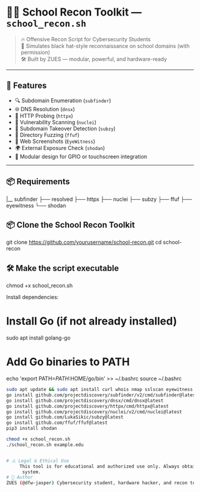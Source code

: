 # 🕵️‍♂️ School Recon Toolkit — `school_recon.sh`

> 🔥 Offensive Recon Script for Cybersecurity Students  
> 🎯 Simulates black hat-style reconnaissance on school domains (with permission)  
> 🛠️ Built by ZUES — modular, powerful, and hardware-ready

---

## 🚀 Features

- 🔍 Subdomain Enumeration (`subfinder`)
- 🌐 DNS Resolution (`dnsx`)
- 📡 HTTP Probing (`httpx`)
- 🚨 Vulnerability Scanning (`nuclei`)
- 👻 Subdomain Takeover Detection (`subzy`)
- 🧪 Directory Fuzzing (`ffuf`)
- 📸 Web Screenshots (`EyeWitness`)
- 🌍 External Exposure Check (`shodan`)
- 🧠 Modular design for GPIO or touchscreen integration

---

## 📦 Requirements
|__ subfinder
├── resolved
├── httpx
├── nuclei
├── subzy
├── ffuf
├── eyewitness
└── shodan

## 📦 Clone the School Recon Toolkit
git clone https://github.com/yourusername/school-recon.git
cd school-recon

## 🛠️ Make the script executable
chmod +x school_recon.sh

Install dependencies:


# Install Go (if not already installed)
sudo apt install golang-go

# Add Go binaries to PATH
echo 'export PATH=$PATH:$HOME/go/bin' >> ~/.bashrc
source ~/.bashrc


```bash
sudo apt update && sudo apt install curl whois nmap sslscan eyewitness python3-pip golang -y
go install github.com/projectdiscovery/subfinder/v2/cmd/subfinder@latest
go install github.com/projectdiscovery/dnsx/cmd/dnsx@latest
go install github.com/projectdiscovery/httpx/cmd/httpx@latest
go install github.com/projectdiscovery/nuclei/v2/cmd/nuclei@latest
go install github.com/LukaSikic/subzy@latest
go install github.com/ffuf/ffuf@latest
pip3 install shodan

chmod +x school_recon.sh
./school_recon.sh example.edu


# ⚠️ Legal & Ethical Use
     This tool is for educational and authorized use only. Always obtain written permission before scanning or probing any live
      system.
# 🧠 Author
ZUES (@dfw-jasper) Cybersecurity student, hardware hacker, and recon toolsmith 📍 Kumasi, Ghana 🔗 GitHub Profile
